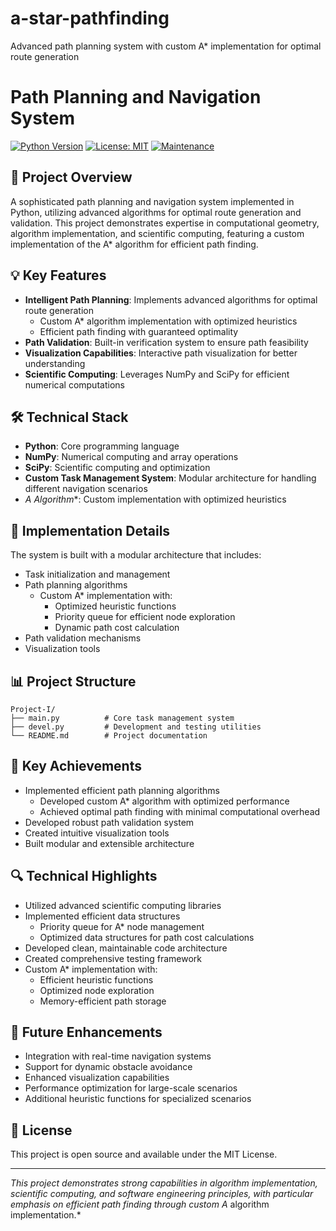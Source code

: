 # a-star-pathfinding
Advanced path planning system with custom A* implementation for optimal route generation
# Path Planning and Navigation System

[![Python Version](https://img.shields.io/badge/python-3.8%2B-blue)](https://www.python.org/downloads/)
[![License: MIT](https://img.shields.io/badge/License-MIT-yellow.svg)](https://opensource.org/licenses/MIT)
[![Maintenance](https://img.shields.io/badge/Maintained%3F-yes-green.svg)](https://github.com/YOUR_USERNAME/YOUR_REPO_NAME/graphs/commit-activity)

## 🚀 Project Overview
A sophisticated path planning and navigation system implemented in Python, utilizing advanced algorithms for optimal route generation and validation. This project demonstrates expertise in computational geometry, algorithm implementation, and scientific computing, featuring a custom implementation of the A* algorithm for efficient path finding.

## 💡 Key Features
- **Intelligent Path Planning**: Implements advanced algorithms for optimal route generation
  - Custom A* algorithm implementation with optimized heuristics
  - Efficient path finding with guaranteed optimality
- **Path Validation**: Built-in verification system to ensure path feasibility
- **Visualization Capabilities**: Interactive path visualization for better understanding
- **Scientific Computing**: Leverages NumPy and SciPy for efficient numerical computations

## 🛠️ Technical Stack
- **Python**: Core programming language
- **NumPy**: Numerical computing and array operations
- **SciPy**: Scientific computing and optimization
- **Custom Task Management System**: Modular architecture for handling different navigation scenarios
- **A* Algorithm**: Custom implementation with optimized heuristics

## 🔧 Implementation Details
The system is built with a modular architecture that includes:
- Task initialization and management
- Path planning algorithms
  - Custom A* implementation with:
    - Optimized heuristic functions
    - Priority queue for efficient node exploration
    - Dynamic path cost calculation
- Path validation mechanisms
- Visualization tools

## 📊 Project Structure
```
Project-I/
├── main.py          # Core task management system
├── devel.py         # Development and testing utilities
└── README.md        # Project documentation
```

## 🎯 Key Achievements
- Implemented efficient path planning algorithms
  - Developed custom A* algorithm with optimized performance
  - Achieved optimal path finding with minimal computational overhead
- Developed robust path validation system
- Created intuitive visualization tools
- Built modular and extensible architecture

## 🔍 Technical Highlights
- Utilized advanced scientific computing libraries
- Implemented efficient data structures
  - Priority queue for A* node management
  - Optimized data structures for path cost calculations
- Developed clean, maintainable code architecture
- Created comprehensive testing framework
- Custom A* implementation with:
  - Efficient heuristic functions
  - Optimized node exploration
  - Memory-efficient path storage

## 🚀 Future Enhancements
- Integration with real-time navigation systems
- Support for dynamic obstacle avoidance
- Enhanced visualization capabilities
- Performance optimization for large-scale scenarios
- Additional heuristic functions for specialized scenarios

## 📝 License
This project is open source and available under the MIT License.

---
*This project demonstrates strong capabilities in algorithm implementation, scientific computing, and software engineering principles, with particular emphasis on efficient path finding through custom A* algorithm implementation.*
